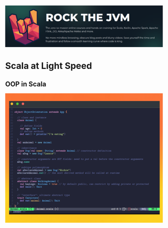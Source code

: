 ![](https://raw.githubusercontent.com/gabrielfernando01/scala/main/basics_scala/rock-the-jvm/image/cover.png)

# Scala at Light Speed

## OOP in Scala

![](https://raw.githubusercontent.com/gabrielfernando01/scala/main/basics_scala/rock-the-jvm/image/Animal.png)